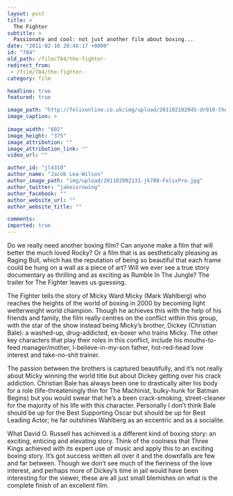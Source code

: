 ```yaml
---
layout: post
title: >
  The Fighter 
subtitle: >
  Passionate and cool: not just another film about boxing... 
date: "2011-02-10 20:48:17 +0000"
id: "784"
old_path: /film/784/the-fighter-
redirect_from:
 - /film/784/the-fighter-
category: film

headline: true
featured: true

image_path: "http://felixonline.co.uk/img/upload/201102102045-dr910-thefight.jpg"
image_caption: >
  
image_width: "602"
image_height: "375"
image_attribution: ""
image_attribution_link: ""
video_url: ""

author_id: "jl4310"
author_name: "Jacob Lea-Wilson"
author_image_path: "img/upload/201102092131-jk708-FelixPro.jpg"
author_twitter: "jakeisrowing"
author_facebook: ""
author_website_url: ""
author_website_title: ""

comments:
imported: true
---
```


Do we really need another boxing film? Can anyone make a film that will better the much loved Rocky? Or a film that is as aesthetically pleasing as Raging Bull, which has the reputation of being so beautiful that each frame could be hung on a wall as a piece of art? Will we ever see a true story documentary as thrilling and as exciting as Rumble In The Jungle? The trailer for The Fighter leaves us guessing.

The Fighter tells the story of Micky Ward Micky (Mark Wahlberg) who reaches the heights of the world of boxing in 2000 by becoming light welterweight world champion. Though he achieves this with the help of his friends and family, the film really centres on the conflict within this group, with the star of the show instead being Micky’s brother, Dickey (Christian Bale): a washed-up, drug-addicted, ex-boxer who trains Micky. The other key characters that play their roles in this conflict, include his mouths-to-feed manager/mother, I-believe-in-my-son father, hot-red-head love interest and take-no-shit trainer.

The passion between the brothers is captured beautifully, and it’s not really about Micky winning the world title but about Dickey getting over his crack addiction. Christian Bale has always been one to drastically alter his body for a role (life-threateningly thin for The Machinist, bulky-hunk for Batman Begins) but you would swear that he’s a been crack-smoking, street-cleaner for the majority of his life with this character. Personally I don’t think Bale should be up for the Best Supporting Oscar but should be up for Best Leading Actor; he far outshines Wahlberg as an eccentric and as a socialite.

What David O. Russell has achieved is a different kind of boxing story: an exciting, enticing and elevating story. Think of the coolness that Three Kings achieved with its expert use of music and apply this to an exciting boxing story. It’s got success written all over it and the downfalls are few and far between. Though we don’t see much of the fieriness of the love interest, and perhaps more of Dickey’s time in jail would have been interesting for the viewer, these are all just small blemishes on what is the complete finish of an excellent film.
